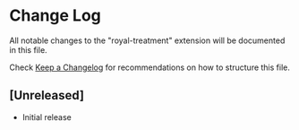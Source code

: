 # Change Log

All notable changes to the "royal-treatment" extension will be documented in this file.

Check [Keep a Changelog](http://keepachangelog.com/) for recommendations on how to structure this file.

## [Unreleased]

- Initial release

